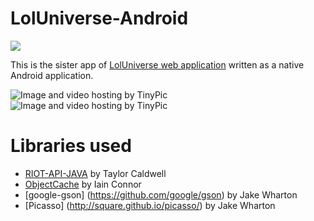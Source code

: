 # LolUniverse-Android
<a href="http://www.droidbin.com/p19v3uj80er051kjona71e383673" target="_blank"><img src="http://www.cloudadhost.com/download-apk2.png"/></a>

This is the sister app of [LolUniverse web application](https://github.com/sdesyllas/LoLUniverse) written
as a native Android application.

<img src="http://i58.tinypic.com/2my6a9x.png" border="0" alt="Image and video hosting by TinyPic">
<img src="http://i57.tinypic.com/hv2nbb.png" border="0" alt="Image and video hosting by TinyPic">

# Libraries used
* [RIOT-API-JAVA](https://github.com/rithms/riot-api-java) by Taylor Caldwell
* [ObjectCache](https://github.com/iainconnor/ObjectCache) by Iain Connor
* [google-gson] (https://github.com/google/gson) by Jake Wharton
* [Picasso] (http://square.github.io/picasso/) by Jake Wharton
